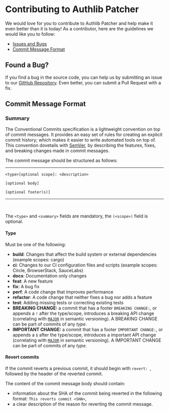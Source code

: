# Contributing to Authlib Patcher

We would love for you to contribute to Authlib Patcher and help make it even better than it is today!
As a contributor, here are the guidelines we would like you to follow:

 - [Issues and Bugs](#issue)
 - [Commit Message Format](#commit)
 
 ## <a name="issue"></a> Found a Bug?
 
 If you find a bug in the source code, you can help us by submitting an issue to our [GitHub Repository][github].
 Even better, you can submit a Pull Request with a fix.

## <a name="commit"></a> Commit Message Format

### Summary

The Conventional Commits specification is a lightweight convention on top of commit messages.
It provides an easy set of rules for creating an explicit commit history;
which makes it easier to write automated tools on top of.
This convention dovetails with [SemVer](http://semver.org),
by describing the features, fixes, and breaking changes made in commit messages.

The commit message should be structured as follows:

---

```
<type>[optional scope]: <description>

[optional body]

[optional footer(s)]
```
---

<br />

The `<type>` and `<summary>` fields are mandatory, the `(<scope>)` field is optional.


#### Type

Must be one of the following:

* **build**: Changes that affect the build system or external dependencies (example scopes: cargo)
* **ci**: Changes to our CI configuration files and scripts (example scopes: Circle, BrowserStack, SauceLabs)
* **docs**: Documentation only changes
* **feat**: A new feature
* **fix**: A bug fix
* **perf**: A code change that improves performance
* **refactor**: A code change that neither fixes a bug nor adds a feature
* **test**: Adding missing tests or correcting existing tests
* **BREAKING CHANGE:** a commit that has a footer `BREAKING CHANGE:`, or appends a `!` after the type/scope, introduces a breaking API change (correlating with [`MAJOR`](http://semver.org/#summary) in semantic versioning).
  A BREAKING CHANGE can be part of commits of any _type_.
* **IMPORTANT CHANGE:** a commit that has a footer `IMPORTANT CHANGE:`, or appends a `$` after the type/scope, introduces a important API change (correlating with [`MAJOR`](http://semver.org/#summary) in semantic versioning).
  A IMPORTANT CHANGE can be part of commits of any _type_.


#### Revert commits

If the commit reverts a previous commit, it should begin with `revert: `, followed by the header of the reverted commit.

The content of the commit message body should contain:

- information about the SHA of the commit being reverted in the following format: `This reverts commit <SHA>`,
- a clear description of the reason for reverting the commit message.


[github]: https://github.com/team-ns/authlib-patcher